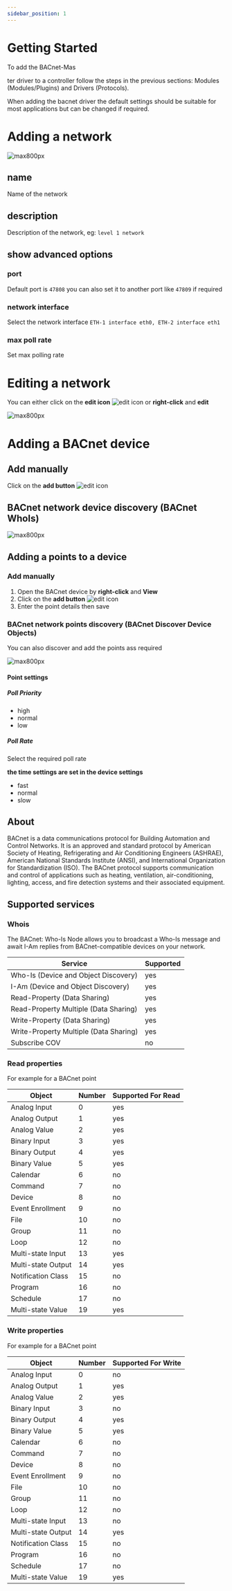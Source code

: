 ```yaml
---
sidebar_position: 1
---
```


# Getting Started

To add the BACnet-Mas

ter driver to a controller follow the steps in the previous sections: Modules (Modules/Plugins) and
Drivers (Protocols).

When adding the bacnet driver the default settings should be suitable for most applications but can be changed if
required.

# Adding a network
![max800px](../../img/bacnet-add-network-whois.gif)

## name
Name of the network

## description
Description of the network, eg: `level 1 network`

## show advanced options

### port
Default port is `47808` you can also set it to another port like `47809` if required

### network interface 
Select the network interface
`ETH-1 interface eth0, ETH-2 interface eth1`

### max poll rate
Set max polling rate

# Editing a network
You can either click on the **edit icon** ![edit icon](../../../../img/edit-icon.png) or **right-click** and **edit**

![max800px](../../img/bacnet-master-settings.png)

# Adding a BACnet device

## Add manually

Click on the **add button** ![edit icon](../../../img/apps/add-button.png) 

## BACnet network device discovery (BACnet WhoIs)

![max800px](../../img/whois.gif)


## Adding a points to a device

### Add manually

1. Open the BACnet device by **right-click** and **View**
2. Click on the **add button** ![edit icon](../../../img/apps/add-button.png)
3. Enter the point details then save

### BACnet network points discovery (BACnet Discover Device Objects)

You can also discover and add the points ass required

![max800px](../../img/discover-points.gif)

#### Point settings

##### Poll  Priority

- high
- normal
- low

##### Poll Rate
Select the required poll rate

**the time settings are set in the device settings**

- fast
- normal
- slow


## About

BACnet is a data communications protocol for Building Automation and Control Networks. It is an approved and
standard protocol by American Society of Heating, Refrigerating and Air Conditioning Engineers (ASHRAE),
American National Standards Institute (ANSI), and International Organization for Standardization (ISO). The
BACnet protocol supports communication and control of applications such as heating, ventilation, air-conditioning,
lighting, access, and fire detection systems and their associated equipment.

## Supported services

### Whois

The BACnet: Who-Is Node allows you to broadcast a Who-Is message and await I-Am replies from BACnet-compatible devices
on your network.

| Service                                | Supported |
|----------------------------------------|-----------|
| Who-Is (Device and Object Discovery)   | yes       |
| I-Am (Device and Object Discovery)     | yes       |
| Read-Property (Data Sharing)           | yes       |
| Read-Property Multiple (Data Sharing)  | yes       |
| Write-Property (Data Sharing)          | yes       |
| Write-Property Multiple (Data Sharing) | yes       |
| Subscribe COV                          | no        |

### Read properties

For example for a BACnet point

| Object             | Number | Supported For Read |
|--------------------|--------|--------------------|
| Analog Input       | 0      | yes                |
| Analog Output      | 1      | yes                |
| Analog Value       | 2      | yes                |
| Binary Input       | 3      | yes                |
| Binary Output      | 4      | yes                |
| Binary Value       | 5      | yes                |
| Calendar           | 6      | no                 |
| Command            | 7      | no                 |
| Device             | 8      | no                 |
| Event Enrollment   | 9      | no                 |
| File               | 10     | no                 |
| Group              | 11     | no                 |
| Loop               | 12     | no                 |
| Multi-state Input  | 13     | yes                |
| Multi-state Output | 14     | yes                |
| Notification Class | 15     | no                 |
| Program            | 16     | no                 |
| Schedule           | 17     | no                 |
| Multi-state Value  | 19     | yes                |

### Write properties

For example for a BACnet point

| Object             | Number | Supported For Write |
|--------------------|--------|---------------------|
| Analog Input       | 0      | no                  |
| Analog Output      | 1      | yes                 |
| Analog Value       | 2      | yes                 |
| Binary Input       | 3      | no                  |
| Binary Output      | 4      | yes                 |
| Binary Value       | 5      | yes                 |
| Calendar           | 6      | no                  |
| Command            | 7      | no                  |
| Device             | 8      | no                  |
| Event Enrollment   | 9      | no                  |
| File               | 10     | no                  |
| Group              | 11     | no                  |
| Loop               | 12     | no                  |
| Multi-state Input  | 13     | no                  |
| Multi-state Output | 14     | yes                 |
| Notification Class | 15     | no                  |
| Program            | 16     | no                  |
| Schedule           | 17     | no                  |
| Multi-state Value  | 19     | yes                 |